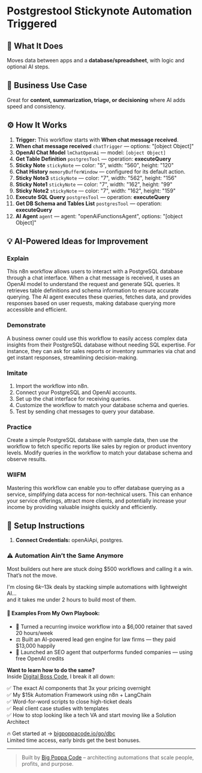 # Postgrestool Stickynote Automation Triggered
  ## 🚀 What It Does
  Moves data between apps and a **database/spreadsheet**, with logic and optional AI steps.
  
  ## 💼 Business Use Case
  Great for **content, summarization, triage, or decisioning** where AI adds speed and consistency.
  
  ## ⚙️ How It Works
  1. **Trigger:** This workflow starts with **When chat message received**.
  2. **When chat message received** `chatTrigger` — options: "[object Object]"
3. **OpenAI Chat Model** `lmChatOpenAi` — model: `[object Object]`
4. **Get Table Definition** `postgresTool` — operation: **executeQuery**
5. **Sticky Note** `stickyNote` — color: "5", width: "560", height: "120"
6. **Chat History** `memoryBufferWindow` — configured for its default action.
7. **Sticky Note3** `stickyNote` — color: "7", width: "562", height: "156"
8. **Sticky Note1** `stickyNote` — color: "7", width: "162", height: "99"
9. **Sticky Note2** `stickyNote` — color: "7", width: "162", height: "159"
10. **Execute SQL Query** `postgresTool` — operation: **executeQuery**
11. **Get DB Schema and Tables List** `postgresTool` — operation: **executeQuery**
12. **AI Agent** `agent` — agent: "openAiFunctionsAgent", options: "[object Object]"
  
  ## 💡 AI-Powered Ideas for Improvement
  ### Explain
This n8n workflow allows users to interact with a PostgreSQL database through a chat interface. When a chat message is received, it uses an OpenAI model to understand the request and generate SQL queries. It retrieves table definitions and schema information to ensure accurate querying. The AI agent executes these queries, fetches data, and provides responses based on user requests, making database querying more accessible and efficient.

### Demonstrate
A business owner could use this workflow to easily access complex data insights from their PostgreSQL database without needing SQL expertise. For instance, they can ask for sales reports or inventory summaries via chat and get instant responses, streamlining decision-making.

### Imitate
1. Import the workflow into n8n.
2. Connect your PostgreSQL and OpenAI accounts.
3. Set up the chat interface for receiving queries.
4. Customize the workflow to match your database schema and queries.
5. Test by sending chat messages to query your database.

### Practice
Create a simple PostgreSQL database with sample data, then use the workflow to fetch specific reports like sales by region or product inventory levels. Modify queries in the workflow to match your database schema and observe results.

### WIIFM
Mastering this workflow can enable you to offer database querying as a service, simplifying data access for non-technical users. This can enhance your service offerings, attract more clients, and potentially increase your income by providing valuable insights quickly and efficiently.
  
  ## 🔧 Setup Instructions
  1. **Connect Credentials:** openAiApi, postgres.
  
### ⚠️ Automation Ain’t the Same Anymore

Most builders out here are stuck doing $500 workflows and calling it a win.  
That’s not the move.  

I'm closing $6k–$13k deals by stacking simple automations with lightweight AI...  
and it takes me under 2 hours to build most of them.

#### 🧠 Examples From My Own Playbook:
- 🔁 Turned a recurring invoice workflow into a $6,000 retainer that saved 20 hours/week  
- ⚖️ Built an AI-powered lead gen engine for law firms — they paid $13,000 happily  
- 🚀 Launched an SEO agent that outperforms funded companies — using free OpenAI credits  

**Want to learn how to do the same?**  
Inside [Digital Boss Code](https://bigpoppacode.io/go/dbc), I break it all down:

✅ The exact AI components that 3x your pricing overnight  
✅ My $15k Automation Framework using n8n + LangChain  
✅ Word-for-word scripts to close high-ticket deals  
✅ Real client case studies with templates  
✅ How to stop looking like a tech VA and start moving like a Solution Architect  

🔥 Get started at → [bigpoppacode.io/go/dbc](https://bigpoppacode.io/go/dbc)  
Limited time access, early birds get the best bonuses.

---
> Built by [Big Poppa Code](https://bigpoppacode.io) – architecting automations that scale people, profits, and purpose.
  